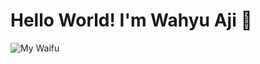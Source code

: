 # Hello World! I'm Wahyu Aji 👋

![My Waifu](https://tenor.com/id/view/ao-no-hako-blue-box-aohako-chinatsu-kano-chinatsu-senpai-gif-3154742656011757822.gif)

<!--
**WahyuAji00/WahyuAji00** is a ✨ _special_ ✨ repository because its `README.md` (this file) appears on your GitHub profile.

Here are some ideas to get you started:

- 🔭 I’m currently working on ...
- 🌱 I’m currently learning ...
- 👯 I’m looking to collaborate on ...
- 🤔 I’m looking for help with ...
- 💬 Ask me about ...
- 📫 How to reach me: ...
- 😄 Pronouns: ...
- ⚡ Fun fact: ...
-->